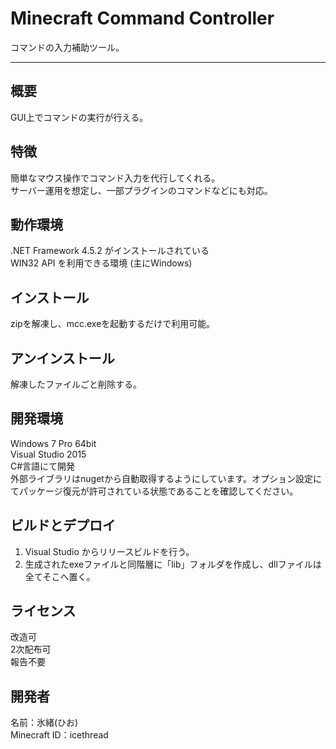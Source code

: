 # Minecraft Command Controller
コマンドの入力補助ツール。

---
## 概要
GUI上でコマンドの実行が行える。

## 特徴
簡単なマウス操作でコマンド入力を代行してくれる。  
サーバー運用を想定し、一部プラグインのコマンドなどにも対応。

## 動作環境
.NET Framework 4.5.2 がインストールされている  
WIN32 API を利用できる環境 (主にWindows)

## インストール
zipを解凍し、mcc.exeを起動するだけで利用可能。

## アンインストール
解凍したファイルごと削除する。

## 開発環境
Windows 7 Pro 64bit  
Visual Studio 2015  
C#言語にて開発  
外部ライブラリはnugetから自動取得するようにしています。オプション設定にてパッケージ復元が許可されている状態であることを確認してください。

## ビルドとデプロイ
1. Visual Studio からリリースビルドを行う。
2. 生成されたexeファイルと同階層に「lib」フォルダを作成し、dllファイルは全てそこへ置く。

## ライセンス
改造可  
2次配布可  
報告不要

## 開発者
名前：氷緒(ひお)  
Minecraft ID：icethread  
